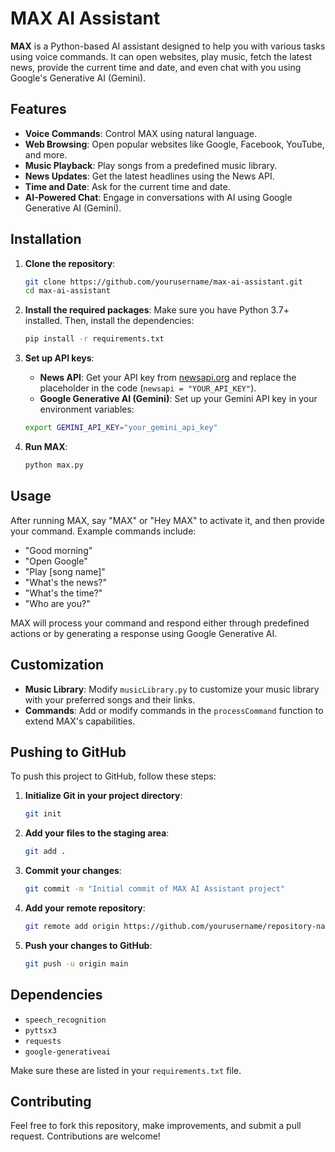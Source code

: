 # MAX AI Assistant

**MAX** is a Python-based AI assistant designed to help you with various tasks using voice commands. It can open websites, play music, fetch the latest news, provide the current time and date, and even chat with you using Google's Generative AI (Gemini).

## Features

- **Voice Commands**: Control MAX using natural language.
- **Web Browsing**: Open popular websites like Google, Facebook, YouTube, and more.
- **Music Playback**: Play songs from a predefined music library.
- **News Updates**: Get the latest headlines using the News API.
- **Time and Date**: Ask for the current time and date.
- **AI-Powered Chat**: Engage in conversations with AI using Google Generative AI (Gemini).

## Installation

1. **Clone the repository**:

    ```bash
    git clone https://github.com/yourusername/max-ai-assistant.git
    cd max-ai-assistant
    ```

2. **Install the required packages**:
    Make sure you have Python 3.7+ installed. Then, install the dependencies:

    ```bash
    pip install -r requirements.txt
    ```

3. **Set up API keys**:
    - **News API**: Get your API key from [newsapi.org](https://newsapi.org/) and replace the placeholder in the code (`newsapi = "YOUR_API_KEY"`).
    - **Google Generative AI (Gemini)**: Set up your Gemini API key in your environment variables:

    ```bash
    export GEMINI_API_KEY="your_gemini_api_key"
    ```

4. **Run MAX**:

    ```bash
    python max.py
    ```

## Usage

After running MAX, say "MAX" or "Hey MAX" to activate it, and then provide your command. Example commands include:

- "Good morning"
- "Open Google"
- "Play [song name]"
- "What's the news?"
- "What's the time?"
- "Who are you?"

MAX will process your command and respond either through predefined actions or by generating a response using Google Generative AI.

## Customization

- **Music Library**: Modify `musicLibrary.py` to customize your music library with your preferred songs and their links.
- **Commands**: Add or modify commands in the `processCommand` function to extend MAX's capabilities.

## Pushing to GitHub

To push this project to GitHub, follow these steps:

1. **Initialize Git in your project directory**:

    ```bash
    git init
    ```

2. **Add your files to the staging area**:

    ```bash
    git add .
    ```

3. **Commit your changes**:

    ```bash
    git commit -m "Initial commit of MAX AI Assistant project"
    ```

4. **Add your remote repository**:

    ```bash
    git remote add origin https://github.com/yourusername/repository-name.git
    ```

5. **Push your changes to GitHub**:

    ```bash
    git push -u origin main
    ```

## Dependencies

- `speech_recognition`
- `pyttsx3`
- `requests`
- `google-generativeai`

Make sure these are listed in your `requirements.txt` file.

## Contributing

Feel free to fork this repository, make improvements, and submit a pull request. Contributions are welcome!


